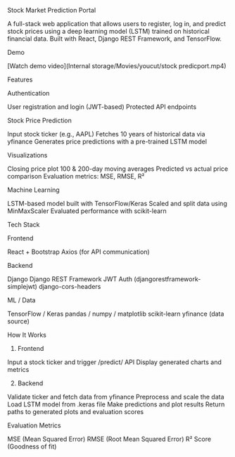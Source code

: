 Stock Market Prediction Portal

A full-stack web application that allows users to register, log in, and predict stock prices using a deep learning model (LSTM) trained on historical financial data. Built with React, Django REST Framework, and TensorFlow.

Demo

[Watch demo video](Internal storage/Movies/youcut/stock predicport.mp4)

Features

Authentication

User registration and login (JWT-based)
Protected API endpoints


Stock Price Prediction

Input stock ticker (e.g., AAPL)
Fetches 10 years of historical data via yfinance
Generates price predictions with a pre-trained LSTM model


Visualizations

Closing price plot
100 & 200-day moving averages
Predicted vs actual price comparison
Evaluation metrics: MSE, RMSE, R²


Machine Learning

LSTM-based model built with TensorFlow/Keras
Scaled and split data using MinMaxScaler
Evaluated performance with scikit-learn

Tech Stack

Frontend

React + Bootstrap
Axios (for API communication)

Backend

Django
Django REST Framework
JWT Auth (djangorestframework-simplejwt)
django-cors-headers


ML / Data

TensorFlow / Keras
pandas / numpy / matplotlib
scikit-learn
yfinance (data source)

How It Works

1. Frontend

Input a stock ticker and trigger /predict/ API
Display generated charts and metrics

2. Backend

Validate ticker and fetch data from yfinance
Preprocess and scale the data
Load LSTM model from .keras file
Make predictions and plot results
Return paths to generated plots and evaluation scores

Evaluation Metrics

MSE (Mean Squared Error)
RMSE (Root Mean Squared Error)
R² Score (Goodness of fit)
